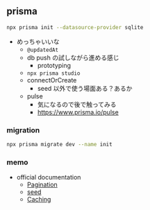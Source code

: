 ## prisma

``` sh
npx prisma init --datasource-provider sqlite
```

- めっちゃいいな
  - `@updatedAt`
  - db push の試しながら進める感じ
    - prototyping
  - `npx prisma studio`
  - connectOrCreate
    - seed 以外で使う場面ある？あるか
  - pulse
    - 気になるので後で触ってみる
    - https://www.prisma.io/pulse

### migration

``` sh
npx prisma migrate dev --name init
```

### memo

- official documentation
  - [Pagination](https://www.prisma.io/docs/orm/prisma-client/queries/pagination)
  - [seed](https://www.prisma.io/docs/orm/prisma-migrate/workflows/seeding)
  - [Caching](https://www.prisma.io/docs/accelerate/caching)

